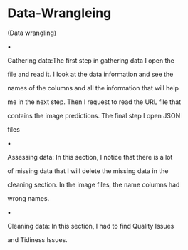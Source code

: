 # Data-Wrangleing

(Data wrangling)

•

Gathering data:The first step in gathering data I open the

file and read it. I look at the data information and see the

names of the columns and all the information that will help

me in the next step. Then I request to read the URL file that

contains the image predictions. The final step I open JSON

files

•

Assessing data: In this section, I notice that there is a lot

of missing data that I will delete the missing data in the

cleaning section. In the image files, the name columns had

wrong names.

•

Cleaning data: In this section, I had to find Quality Issues

and Tidiness Issues.
